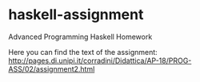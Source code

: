 # haskell-assignment
Advanced Programming Haskell Homework

Here you can find the text of the assignment:  
http://pages.di.unipi.it/corradini/Didattica/AP-18/PROG-ASS/02/assignment2.html


